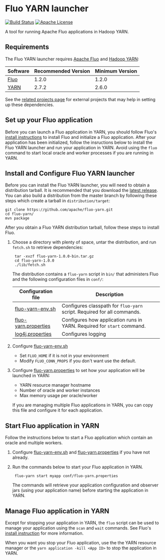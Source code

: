 <!--
Licensed to the Apache Software Foundation (ASF) under one or more
contributor license agreements.  See the NOTICE file distributed with
this work for additional information regarding copyright ownership.
The ASF licenses this file to You under the Apache License, Version 2.0
(the "License"); you may not use this file except in compliance with
the License.  You may obtain a copy of the License at

    http://www.apache.org/licenses/LICENSE-2.0

Unless required by applicable law or agreed to in writing, software
distributed under the License is distributed on an "AS IS" BASIS,
WITHOUT WARRANTIES OR CONDITIONS OF ANY KIND, either express or implied.
See the License for the specific language governing permissions and
limitations under the License.
-->

# Fluo YARN launcher

[![Build Status][ti]][tl] [![Apache License][li]][ll]

A tool for running Apache Fluo applications in Hadoop YARN.

## Requirements

The Fluo YARN launcher requires [Apache Fluo][Fluo] and [Hadoop YARN][YARN]:

| Software    | Recommended Version | Minimum Version |
|-------------|---------------------|-----------------|
| [Fluo]      | 1.2.0               | 1.2.0           |
| [YARN]      | 2.7.2               | 2.6.0           |

See the [related projects page][related] for external projects that may help in setting up these dependencies.

## Set up your Fluo application

Before you can launch a Fluo application in YARN, you should follow Fluo's [install instructions][install]
to install Fluo and initialize a Fluo application. After your application has been initialized, follow
the insructions below to install the Fluo YARN launcher and run your application in YARN. Avoid using the
`fluo` command to start local oracle and worker processes if you are running in YARN.

## Install and Configure Fluo YARN launcher

Before you can install the Fluo YARN launcher, you will need to obtain a distribution tarball. It is
recommended that you download the [latest release][release]. You can also build a distribution from the
master branch by following these steps which create a tarball in `distribution/target`:

    git clone https://github.com/apache/fluo-yarn.git
    cd fluo-yarn/
    mvn package

After you obtain a Fluo YARN distribution tarball, follow these steps to install Fluo.

1. Choose a directory with plenty of space, untar the distribution, and run `fetch.sh` to retrieve dependencies:

        tar -xvzf fluo-yarn-1.0.0-bin.tar.gz
        cd fluo-yarn-1.0.0
        ./lib/fetch.sh

    The distribution contains a `fluo-yarn` script in `bin/` that administers Fluo and the
    following configuration files in `conf/`:

    | Configuration file          | Description                                                             |
    |-----------------------------|-------------------------------------------------------------------------|
    | [fluo-yarn-env.sh]          | Configures classpath for `fluo-yarn` script. Required for all commands. |
    | [fluo-yarn.properties]      | Configures how application runs in YARN.  Required for `start` command. |
    | [log4j.properties]          | Configures logging                                                      |

2. Configure [fluo-yarn-env.sh]

    * Set `FLUO_HOME` if it is not in your environment
    * Modify `FLUO_CONN_PROPS` if you don't want use the default.

3. Configure [fluo-yarn.properties] to set how your application will be launched in YARN:

    * YARN resource manager hostname
    * Number of oracle and worker instances
    * Max memory usage per oracle/worker

   If you are managing multiple Fluo applications in YARN, you can copy this file and configure it for
   each application.

## Start Fluo application in YARN

Follow the instructions below to start a Fluo application which contain an oracle and multiple workers.

1. Configure [fluo-yarn-env.sh] and [fluo-yarn.properties] if you have not already.

2. Run the commands below to start your Fluo application in YARN.

        fluo-yarn start myapp conf/fluo-yarn.properties

   The commands will retrieve your application configuration and observer jars (using your
   application name) before starting the application in YARN.

## Manage Fluo application in YARN

Except for stopping your application in YARN, the `fluo` script can be used to manage your application using the
`scan` and `wait` commands.  See Fluo's [install instruction][install] for more information.

When you want you stop your Fluo application, use the the YARN resource manager or the 
`yarn application -kill <App ID>` to stop the application in YARN.

[Fluo]: https://fluo.apache.org/
[YARN]: http://hadoop.apache.org/
[related]: https://fluo.apache.org/related-projects/
[related]: https://fluo.apache.org/related-projects/
[install]: https://github.com/apache/incubator-fluo/blob/master/docs/install.md
[release]: https://fluo.apache.org/download/
[fluo-yarn-env.sh]: distribution/conf/fluo-yarn-env.sh
[fluo-yarn.properties]: distribution/conf/fluo-yarn.properties
[log4j.properties]: distribution/conf/log4j.properties
[ti]: https://travis-ci.org/apache/fluo-yarn.svg?branch=master
[tl]: https://travis-ci.org/apache/fluo-yarn
[li]: http://img.shields.io/badge/license-ASL-blue.svg
[ll]: https://github.com/apache/fluo-yarn/blob/master/LICENSE
